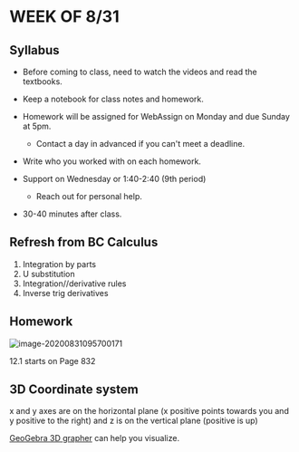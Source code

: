 # WEEK OF 8/31

## Syllabus

- Before coming to class, need to watch the videos and read the textbooks.
- Keep a notebook for class notes and homework.
- Homework will be assigned for WebAssign on Monday and due Sunday at 5pm. 
  - Contact a day in advanced if you can't meet a deadline.
- Write who you worked with on each homework.
- Support on Wednesday or 1:40-2:40 (9th period)
  - Reach out for personal help.

- 30-40 minutes after class.

## Refresh from BC Calculus

1. Integration by parts
2. U substitution
3. Integration//derivative rules
4. Inverse trig derivatives

## Homework

![image-20200831095700171](C:\Users\Trxn\AppData\Roaming\Typora\typora-user-images\image-20200831095700171.png)

12.1 starts on Page 832

## 3D Coordinate system

x and y axes are on the horizontal plane (x positive points towards you and y positive to the right) and z is on the vertical plane (positive is up)

[GeoGebra 3D grapher](https://www.geogebra.org/3d?lang=en) can help you visualize. 

